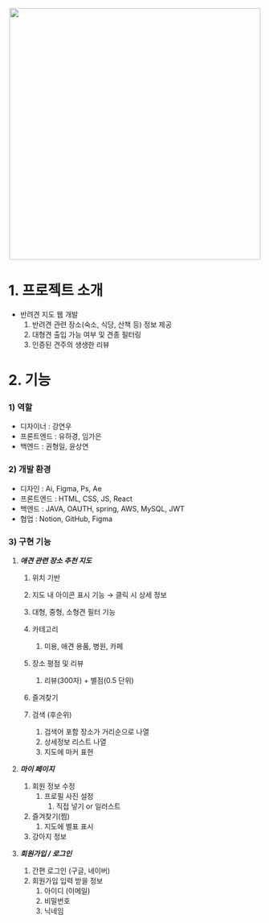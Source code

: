 <p align="center">
    <img width="500" section="header" align="center" src="https://github.com/pknu-wap/2024_1_Web7/assets/128891914/f1c5b1d0-4827-471b-b44a-be92be7d4a63" />

</p>

# 1. 프로젝트 소개

- 반려견 지도 웹 개발
    1. 반려견 관련 장소(숙소, 식당, 산책 등) 정보 제공
    2. 대형견 출입 가능 여부 및 견종 필터링
    3. 인증된 견주의 생생한 리뷰

# 2. 기능

### 1) 역할

- 디자이너 : 강연우
- 프론트엔드 : 유하경, 임가은
- 백엔드 : 권형일, 윤상연

### 2) 개발 환경

- 디자인 : Ai, Figma, Ps, Ae
- 프론트엔드 : HTML, CSS, JS, React
- 백엔드 : JAVA, OAUTH, spring, AWS, MySQL, JWT
- 협업 : Notion, GitHub, Figma

### 3) 구현 기능

1. ***애견 관련 장소 추천 지도***
    1. 위치 기반
    2. 지도 내 아이콘 표시 기능 → 클릭 시 상세 정보
    3. 대형, 중형, 소형견 필터 기능
    4. 카테고리
        1. 미용, 애견 용품, 병원, 카페
                
    5. 장소 평점 및 리뷰
        1. 리뷰(300자) + 별점(0.5 단위)
                
    6. 즐겨찾기
    7. 검색 (후순위)
        1. 검색어 포함 장소가 거리순으로 나열
        2. 상세정보 리스트 나열
        3. 지도에 마커 표현
    
2. ***마이 페이지***
    1. 회원 정보 수정
        1. 프로필 사진 설정
            1. 직접 넣기 or 일러스트
    2. 즐겨찾기(찜)
        1. 지도에 별표 표시
    3. 강아지 정보
    
3. ***회원가입 / 로그인***
    1. 간편 로그인 (구글, 네이버)
    2. 회원가입 입력 받을 정보
        1. 아이디 (이메일)
        2. 비밀번호
        3. 닉네임
